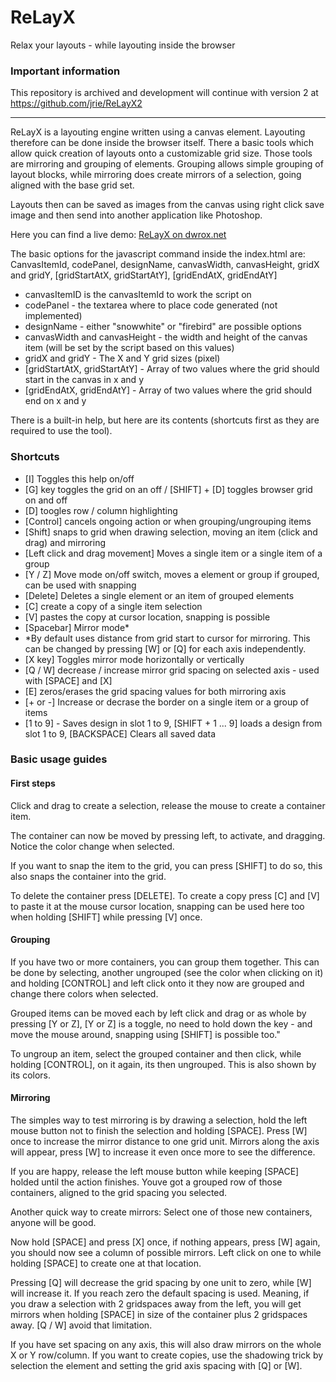 # ReLayX
Relax your layouts - while layouting inside the browser

### Important information
This repository is archived and development will continue with version 2 at https://github.com/jrie/ReLayX2

----

ReLayX is a layouting engine written using a canvas element. Layouting therefore can be done inside the browser itself. There a basic tools which allow quick creation of layouts onto a customizable grid size. Those tools are mirroring and grouping of elements. Grouping allows simple grouping of layout blocks, while mirroring does create mirrors of a selection, going aligned with the base grid set.

Layouts then can be saved as images from the canvas using right click save image and then send into another application like Photoshop.

Here you can find a live demo: [ReLayX on dwrox.net](https://dwrox.net/relayx/)

The basic options for the javascript command inside the index.html are: CanvasItemId, codePanel, designName, canvasWidth, canvasHeight, gridX and gridY, [gridStartAtX, gridStartAtY], [gridEndAtX, gridEndAtY]
* canvasItemID is the canvasItemId to work the script on
* codePanel - the textarea where to place code generated (not implemented)
* designName - either "snowwhite" or "firebird" are possible options
* canvasWidth and canvasHeight - the width and height of the canvas item (will be set by the script based on this values)
* gridX and gridY - The X and Y grid sizes (pixel)
* [gridStartAtX, gridStartAtY] - Array of two values where the grid should start in the canvas in x and y
* [gridEndAtX, gridEndAtY] - Array of two values where the grid should end on x and y

There is a built-in help, but here are its contents (shortcuts first as they are required to use the tool).

### Shortcuts
* [I] Toggles this help on/off
* [G] key toggles the grid on an off / [SHIFT] + [D] toggles browser grid on and off
* [D] toogles row / column highlighting
* [Control] cancels ongoing action or when grouping/ungrouping items
* [Shift] snaps to grid when drawing selection, moving an item (click and drag) and mirroring
* [Left click and drag movement] Moves a single item or a single item of a group
* [Y / Z] Move mode on/off switch, moves a element or group if grouped, can be used with snapping
* [Delete] Deletes a single element or an item of grouped elements
* [C] create a copy of a single item selection
* [V] pastes the copy at cursor location, snapping is possible
* [Spacebar] Mirror mode*
* *By default uses distance from grid start to cursor for mirroring. This can be changed by pressing [W] or [Q] for each axis independently.
* [X key] Toggles mirror mode horizontally or vertically
* [Q / W] decrease / increase mirror grid spacing on selected axis - used with [SPACE] and [X]
* [E] zeros/erases the grid spacing values for both mirroring axis
* [+ or -] Increase or decrase the border on a single item or a group of items
* [1 to 9] - Saves design in slot 1 to 9, [SHIFT + 1 ... 9] loads a design from slot 1 to 9, [BACKSPACE] Clears all saved data

### Basic usage guides

#### First steps
Click and drag to create a selection, release the mouse to create a container item.

The container can now be moved by pressing left, to activate, and dragging. Notice the color change when selected.

If you want to snap the item to the grid, you can press [SHIFT] to do so, this also snaps the container into the grid.

To delete the container press [DELETE]. To create a copy press [C] and [V] to paste it at the mouse cursor location, snapping can be used here too when holding [SHIFT] while pressing [V] once.

#### Grouping
If you have two or more containers, you can group them together. This can be done by selecting, another ungrouped (see the color when clicking on it) and holding [CONTROL] and left click onto it they now are grouped and change there colors when selected.

Grouped items can be moved each by left click and drag or as whole by pressing [Y or Z], [Y or Z] is a toggle, no need to hold down the key - and move the mouse around, snapping using [SHIFT] is possible too."

To ungroup an item, select the grouped container and then click, while holding [CONTROL], on it again, its then ungrouped. This is also shown by its colors.

#### Mirroring

The simples way to test mirroring is by drawing a selection, hold the left mouse button not to finish the selection and holding [SPACE]. Press [W] once to increase  the mirror distance to one grid unit.
Mirrors along the axis will appear, press [W] to increase it even once more to see the difference.

If you are happy, release the left mouse button while keeping [SPACE] holded until the action finishes.
Youve got a grouped row of those containers, aligned to the grid spacing you selected.

Another quick way to create mirrors: Select one of those new containers, anyone will be good.

Now hold [SPACE] and press [X] once, if nothing appears, press [W] again, you should now see a column of possible mirrors. Left click on one to while holding [SPACE] to create one at that location.

Pressing [Q] will decrease the grid spacing by one unit to zero, while [W] will increase it. If you reach zero the default spacing is used. Meaning, if you draw a selection with 2 gridspaces away from the left, you will get mirrors when holding [SPACE] in size of the container plus 2 gridspaces away. [Q / W] avoid that limitation.

If you have set spacing on any axis, this will also draw mirrors on the whole X or Y row/column. If you want to create copies, use the shadowing trick by selection the element and setting the grid axis spacing with [Q] or [W].
